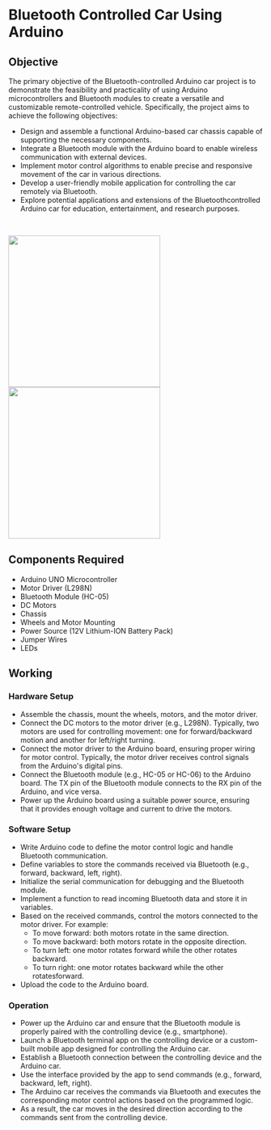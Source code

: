 # Bluetooth Controlled Car Using Arduino
## Objective
The primary objective of the Bluetooth-controlled Arduino car project is to demonstrate the feasibility and practicality of using Arduino microcontrollers and Bluetooth modules to create a versatile and customizable remote-controlled vehicle. Specifically, the project aims to achieve the following objectives:
- Design and assemble a functional Arduino-based car chassis capable of supporting the necessary components.
- Integrate a Bluetooth module with the Arduino board to enable wireless communication with external devices.
- Implement motor control algorithms to enable precise and responsive movement of the car in various directions.
- Develop a user-friendly mobile application for controlling the car remotely via Bluetooth.
- Explore potential applications and extensions of the Bluetoothcontrolled Arduino car for education, entertainment, and research purposes.

<br/>
<p float="left">
  <img src="https://github.com/user-attachments/assets/f777c683-9313-4f4f-8f69-637876440918" height="300" />
  <img src="https://github.com/user-attachments/assets/3bf8449c-fc1d-4628-aa0f-19ccb5a845cd" height="300" />
</p>

## Components Required
- Arduino UNO Microcontroller
- Motor Driver (L298N)
- Bluetooth Module (HC-05)
- DC Motors
- Chassis
- Wheels and Motor Mounting
- Power Source (12V Lithium-ION Battery Pack)
- Jumper Wires
- LEDs

## Working
### Hardware Setup
- Assemble the chassis, mount the wheels, motors, and the motor driver.
- Connect the DC motors to the motor driver (e.g., L298N). Typically, two motors are used for controlling movement: one for forward/backward motion and another for left/right turning.
- Connect the motor driver to the Arduino board, ensuring proper wiring for motor control. Typically, the motor driver receives control signals from the Arduino's digital pins.
- Connect the Bluetooth module (e.g., HC-05 or HC-06) to the Arduino board. The TX pin of the Bluetooth module connects to the RX pin of the Arduino, and vice versa.
- Power up the Arduino board using a suitable power source, ensuring that it provides enough voltage and current to drive the motors.

### Software Setup
- Write Arduino code to define the motor control logic and handle Bluetooth communication.
- Define variables to store the commands received via Bluetooth (e.g., forward, backward, left, right).
- Initialize the serial communication for debugging and the Bluetooth module.
- Implement a function to read incoming Bluetooth data and store it in variables.
- Based on the received commands, control the motors connected to the motor driver. For example:
  - To move forward: both motors rotate in the same direction.
  - To move backward: both motors rotate in the opposite direction.
  - To turn left: one motor rotates forward while the other rotates backward.
  - To turn right: one motor rotates backward while the other rotatesforward.
- Upload the code to the Arduino board.

### Operation
- Power up the Arduino car and ensure that the Bluetooth module is properly paired with the controlling device (e.g., smartphone).
- Launch a Bluetooth terminal app on the controlling device or a custom-built mobile app designed for controlling the Arduino car.
- Establish a Bluetooth connection between the controlling device and the Arduino car.
- Use the interface provided by the app to send commands (e.g., forward, backward, left, right).
- The Arduino car receives the commands via Bluetooth and executes the corresponding motor control actions based on the programmed logic.
- As a result, the car moves in the desired direction according to the commands sent from the controlling device.
